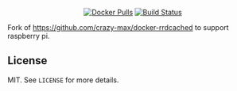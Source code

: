 <p align=center>
<a href="https://hub.docker.com/r/jbattersby/rrdcache/"><img src="https://img.shields.io/docker/pulls/jbattersby/rrdcache.svg?style=flat-square" alt="Docker Pulls"></a>
<a href="https://travis-ci.org/jamesbattersby/docker-rrdcached-librenms-raspberry-pi"><img src="https://travis-ci.org/jamesbattersby/docker-rrdcached-librenms-raspberry-pi.svg?branch=master" alt="Build Status"></a>
</p>

Fork of https://github.com/crazy-max/docker-rrdcached to support raspberry pi.

## License

MIT. See `LICENSE` for more details.
